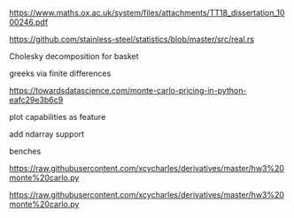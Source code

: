 https://www.maths.ox.ac.uk/system/files/attachments/TT18_dissertation_1000246.pdf

https://github.com/stainless-steel/statistics/blob/master/src/real.rs

Cholesky decomposition for basket

greeks via finite differences

https://towardsdatascience.com/monte-carlo-pricing-in-python-eafc29e3b6c9

plot capabilities as feature

add ndarray support

benches

https://raw.githubusercontent.com/xcycharles/derivatives/master/hw3%20monte%20carlo.py

https://raw.githubusercontent.com/xcycharles/derivatives/master/hw3%20monte%20carlo.py